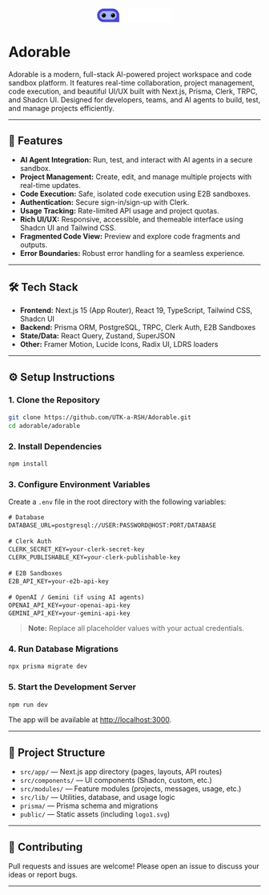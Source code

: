 <p align="center">
  <img src="public/logo1.svg" alt="Adorable Logo" width="150" />
</p>

# Adorable

Adorable is a modern, full-stack AI-powered project workspace and code sandbox platform. It features real-time collaboration, project management, code execution, and beautiful UI/UX built with Next.js, Prisma, Clerk, TRPC, and Shadcn UI. Designed for developers, teams, and AI agents to build, test, and manage projects efficiently.

---

## 🚀 Features
- **AI Agent Integration:** Run, test, and interact with AI agents in a secure sandbox.
- **Project Management:** Create, edit, and manage multiple projects with real-time updates.
- **Code Execution:** Safe, isolated code execution using E2B sandboxes.
- **Authentication:** Secure sign-in/sign-up with Clerk.
- **Usage Tracking:** Rate-limited API usage and project quotas.
- **Rich UI/UX:** Responsive, accessible, and themeable interface using Shadcn UI and Tailwind CSS.
- **Fragmented Code View:** Preview and explore code fragments and outputs.
- **Error Boundaries:** Robust error handling for a seamless experience.

---

## 🛠️ Tech Stack
- **Frontend:** Next.js 15 (App Router), React 19, TypeScript, Tailwind CSS, Shadcn UI
- **Backend:** Prisma ORM, PostgreSQL, TRPC, Clerk Auth, E2B Sandboxes
- **State/Data:** React Query, Zustand, SuperJSON
- **Other:** Framer Motion, Lucide Icons, Radix UI, LDRS loaders

---

## ⚙️ Setup Instructions

### 1. Clone the Repository
```bash
git clone https://github.com/UTK-a-RSH/Adorable.git
cd adorable/adorable
```

### 2. Install Dependencies
```bash
npm install
```

### 3. Configure Environment Variables
Create a `.env` file in the root directory with the following variables:

```
# Database
DATABASE_URL=postgresql://USER:PASSWORD@HOST:PORT/DATABASE

# Clerk Auth
CLERK_SECRET_KEY=your-clerk-secret-key
CLERK_PUBLISHABLE_KEY=your-clerk-publishable-key

# E2B Sandboxes
E2B_API_KEY=your-e2b-api-key

# OpenAI / Gemini (if using AI agents)
OPENAI_API_KEY=your-openai-api-key
GEMINI_API_KEY=your-gemini-api-key
```

> **Note:** Replace all placeholder values with your actual credentials.

### 4. Run Database Migrations
```bash
npx prisma migrate dev
```

### 5. Start the Development Server
```bash
npm run dev
```

The app will be available at [http://localhost:3000](http://localhost:3000).

---

## 📁 Project Structure
- `src/app/` — Next.js app directory (pages, layouts, API routes)
- `src/components/` — UI components (Shadcn, custom, etc.)
- `src/modules/` — Feature modules (projects, messages, usage, etc.)
- `src/lib/` — Utilities, database, and usage logic
- `prisma/` — Prisma schema and migrations
- `public/` — Static assets (including `logo1.svg`)

---

## 📝 Contributing
Pull requests and issues are welcome! Please open an issue to discuss your ideas or report bugs.

---



